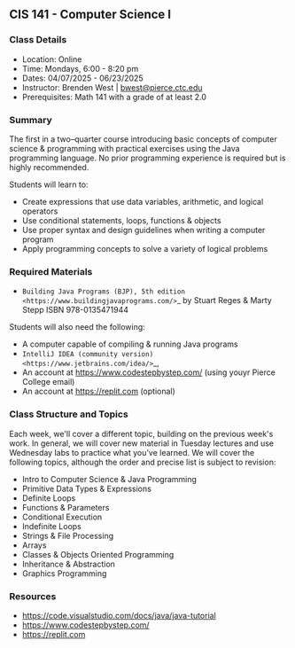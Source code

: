 CIS 141 - Computer Science I
----

### Class Details

* Location: Online
* Time: Mondays, 6:00 - 8:20 pm
* Dates:  04/07/2025 - 06/23/2025
* Instructor: Brenden West | bwest@pierce.ctc.edu
* Prerequisites: Math 141 with a grade of at least 2.0

### Summary

The first in a two–quarter course introducing basic concepts of computer science & programming with practical exercises using the Java programming language. No prior programming experience is required but is highly recommended.

Students will learn to:

* Create expressions that use data variables, arithmetic, and logical operators
* Use conditional statements, loops, functions & objects 
* Use proper syntax and design guidelines when writing a computer program
* Apply programming concepts to solve a variety of logical problems

### Required Materials

* `Building Java Programs (BJP), 5th edition <https://www.buildingjavaprograms.com/>`_ by Stuart Reges & Marty Stepp ISBN 978-0135471944

Students will also need the following:

* A computer capable of compiling & running Java programs
* `IntelliJ IDEA (community version) <https://www.jetbrains.com/idea/>`_,
* An account at https://www.codestepbystep.com/ (using youyr Pierce College email)
* An account at https://replit.com (optional)

### Class Structure and Topics

Each week, we'll cover a different topic, building on the previous week's work. In general, we will cover new material in Tuesday lectures and use Wednesday labs to practice what you’ve learned. We will cover the following topics, although the order and precise list is subject to revision:

- Intro to Computer Science & Java Programming
-  Primitive Data Types & Expressions
-  Definite Loops
-  Functions & Parameters
-  Conditional Execution
-  Indefinite Loops
-  Strings & File Processing
-  Arrays
-  Classes & Objects Oriented Programming
-  Inheritance & Abstraction
-  Graphics Programming


### Resources

* https://code.visualstudio.com/docs/java/java-tutorial
* https://www.codestepbystep.com/
* https://replit.com
